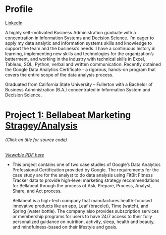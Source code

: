 # Profile

[LinkedIn](https://www.linkedin.com/in/jackie-lo/)

A highly self-motivated Business Administration graduate with a concentration in Information Systems and Decision Science. I’m eager to apply my data analytic and information systems skills and knowledge to support the team and the business’s needs. I have a continuous history in learning, implementing new skills and technologies for the organization’s betterment, and working in the industry with technical skills in Excel, Tableau, SQL, Python, verbal and written communication. Recently obtained the Google Data Analytics Certificate - a rigorous, hands-on program that covers the entire scope of the data analysis process.

Graduated from California State University – Fullerton with a Bachelor of Business Administration (B.A.) concentrated in Information System and Decision Science.

# [Project 1: Bellabeat Marketing Stragey/Analysis](https://github.com/liljsl/Jackie_Lo_Portfolio/blob/main/bellabeat_case_study.Rmd)
###### *(Click on title for source code)*
*[Viewable PDF here](https://github.com/liljsl/Jackie_Lo_Portfolio/blob/main/bellabeat_case_study.pdf)* 

* This project contains one of two case studies of Google’s Data Analytics Professional Certification provided by Google. The requirements for the case study are for the analyst to do data analysis using FitBit Fitness Tracker data to provide high-level marketing strategy recommendations for Bellabeat through the process of Ask, Prepare, Process, Analyst, Share, and Act process.
  
  Bellabeat is a high-tech company that manufactures health-focused innovative products like an app, Leaf (bracelet), Time (watch), and Spring (water bottle). The company also provides subscription services or membership programs for users to have 24/7 access to their fully personalized guidance on nutrition, activity, sleep, health and beauty, and mindfulness-based on their lifestyle and goals.
  

